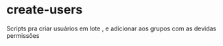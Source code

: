 # create-users
Scripts pra criar usuários em lote , e adicionar aos grupos com as devidas permissões
